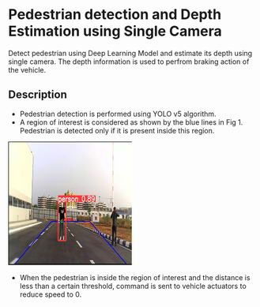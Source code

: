 # Pedestrian detection and Depth Estimation using Single Camera

Detect pedestrian using Deep Learning Model and estimate its depth using single camera. The depth information is used to perfrom braking action of the vehicle.

## Description

* Pedestrian detection is performed using YOLO v5 algorithm.
* A region of interest is considered as shown by the blue lines in Fig 1. Pedestrian is detected only if it is present inside this region.

<a href="url"><img src="https://github.com/Aish47/MTech_Project/blob/main/Stereo_Vision_Camera/MonoCam_DepthEstimation/fig1.png" align="centre" height="250" width="250" ></a>


* When the pedestrian is inside the region of interest and the distance is less than a certain threshold, command is sent to vehicle actuators to reduce speed to 0.

